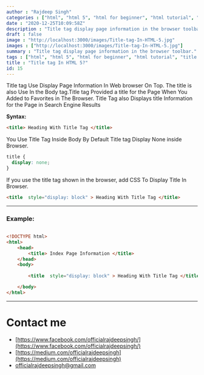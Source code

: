 ```yaml
---
author : "Rajdeep Singh"
categories : ["html", "html 5", "html for beginner", "html tutorial", "title tag", "html title tag"]
date : "2020-12-25T10:09:58Z"
description : "Title tag display page information in the browser toolbar."
draft : false
image : "http://localhost:3000/images/Title-tag-In-HTML-5.jpg"
images : ["http://localhost:3000/images/Title-tag-In-HTML-5.jpg"]
summary : "Title tag display page information in the browser toolbar."
tags : ["html", "html 5", "html for beginner", "html tutorial", "title tag", "html title tag"]
title : "Title tag In HTML 5?"
id: 15
---
```




Title tag Use Display Page Information In Web browser On Top. The title is also Use In the Body tag.Title tag Provided a title for the Page When You Added to Favorites in The Browser. Title Tag also Displays title Information for the Page in Search Engine Results

**Syntax:**

```html
<title> Heading With Title Tag </title>
```



You Use Title Tag Inside Body By Default Title tag Display None inside Browser.

```css
title {
  display: none;
}
```



If you use the title tag shown in the browser, add CSS To Display Title In Browser.

```html
<title  style="display: block" > Heading With Title Tag </title>
```

---

### Example:

```html

<!DOCTYPE html>
<html>
	<head>
		<title> Index Page Information </title>
	</head>
	<body>
	
		<title  style="display: block" > Heading With Title Tag </title>

	</body>
</html>

```

---

# Contact me

* [https://www.facebook.com/officialrajdeepsingh/](https://www.facebook.com/officialrajdeepsingh/)
* [https://medium.com/officialrajdeepsingh](https://medium.com/officialrajdeepsingh)
* [officialrajdeepsingh@gmail.com](mailto:officialrajdeepsingh@gmail.com)



